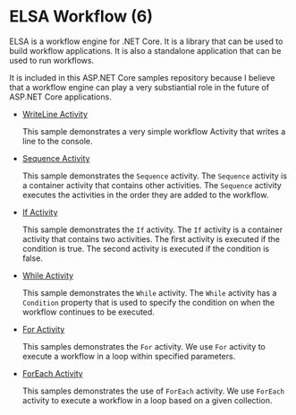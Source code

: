 # ELSA Workflow (6)

ELSA is a workflow engine for .NET Core. It is a library that can be used to build workflow applications. It is also a standalone application that can be used to run workflows.

It is included in this ASP.NET Core samples repository because I believe that a workflow engine can play a very substiantial role in the future of ASP.NET Core applications.

- [WriteLine Activity](writeline-activity)
    
    This sample demonstrates a very simple workflow Activity that writes a line to the console.

- [Sequence Activity](sequence-activity)

    This sample demonstrates the `Sequence` activity. The `Sequence` activity is a container activity that contains other activities. The `Sequence` activity executes the activities in the order they are added to the workflow.

- [If Activity](if-activity)

    This sample demonstrates the `If` activity. The `If` activity is a container activity that contains two activities. The first activity is executed if the condition is true. The second activity is executed if the condition is false.

- [While Activity](while-activity)

    This sample demonstrates the `While` activity.  The `While` activity has a `Condition` property that is used to specify the condition  on when the workflow continues to be executed. 

- [For Activity](for-activity)

    This samples demonstrates the `For` activity. We use `For` activity to execute a workflow in a loop within specified parameters. 

- [ForEach Activity](foreach-activity)

    This samples demonstrates the use of `ForEach` activity. We use `ForEach` activity to execute a workflow in a loop based on a given collection. 